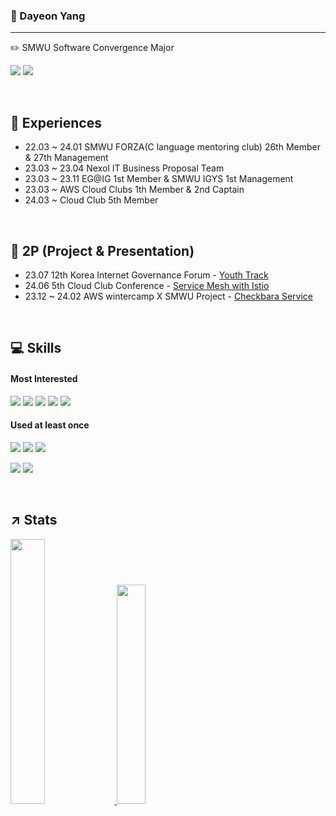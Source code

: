 
### 🐑 Dayeon Yang 
---
✏️ SMWU Software Convergence Major 

<a href="https://www.linkedin.com/in/dayeonyang121/" target="_blank"><img src="https://img.shields.io/badge/LinkedIn-0A66C2?style=flat-square&logo=LinkedIn&logoColor=white"/></a>
<a href="https://ydy1201.tistory.com/" target="_blank"><img src="https://img.shields.io/badge/tistory-000000?style=flat-square&logo=Tistory&logoColor=white"/></a>

</br>

## 🔎 Experiences

- 22.03 ~ 24.01 SMWU FORZA(C language mentoring club) 26th Member & 27th Management
- 23.03 ~ 23.04 Nexol IT Business Proposal Team
- 23.03 ~ 23.11 EG@IG 1st Member & SMWU IGYS 1st Management
- 23.03 ~ AWS Cloud Clubs 1th Member & 2nd Captain
- 24.03 ~ Cloud Club 5th Member
</br>

## 📁 2P (Project & Presentation)
- 23.07 12th Korea Internet Governance Forum - [Youth Track](https://youtu.be/7nbV1Z2VXJo?si=72wupK59_jRKCKN7)
- 24.06 5th Cloud Club Conference - [Service Mesh with Istio](https://youtu.be/ZGUZVkbzOwg?si=hj_zYyg1b-qCWU2n)
- 23.12 ~ 24.02 AWS wintercamp X SMWU Project - [Checkbara Service](https://github.com/COFFEE-BARA)
</br>

## 💻 Skills
#### Most Interested
<img src="https://img.shields.io/badge/ aws-232F3E?style=flat-square&logo=amazonaws&logoColor=white"/></a>
<img src="https://img.shields.io/badge/Docker-2496ED?style=flat-square&logo=Docker&logoColor=white"/></a>
<img src="https://img.shields.io/badge/Kubernetes-326CE5?style=flat-square&logo=kubernetes&logoColor=white"/></a>
<img src="https://img.shields.io/badge/Elastic-005571?style=flat-square&logo=Elastic&logoColor=white"/></a>
<img src="https://img.shields.io/badge/Istio-466BB0?style=flat-square&logo=Istio&logoColor=white"/></a>

#### Used at least once

<img src="https://img.shields.io/badge/Java-007396?style=flat-square&logo=Java&logoColor=white"/></a>
<img src="https://img.shields.io/badge/JS-F7DF1E?style=flat-square&logo=javascript&logoColor=black"/></a>
<img src="https://img.shields.io/badge/C-A8B9CC?style=flat-square&logo=C&logoColor=white"/></a>

<img src="https://img.shields.io/badge/Django-092E20?style=flat-square&logo=Django&logoColor=white"/></a>
<img src="https://img.shields.io/badge/React-61DAFB?style=flat-square&logo=React&logoColor=black"/></a>

</br>

## ↗️ Stats
<a href="s">
  <img src="https://github-readme-stats.vercel.app/api/top-langs/?username=dayeon1201&exclude_repo=dkssud8150.github.io&layout=compact&theme=tokyonight" width="33%" />
</a>
<a href="s">
  <img src="https://github-readme-stats.vercel.app/api?username=dayeon1201&theme=tokyonight&show_icons=true" width="30%" />
</a>
<br></br>
